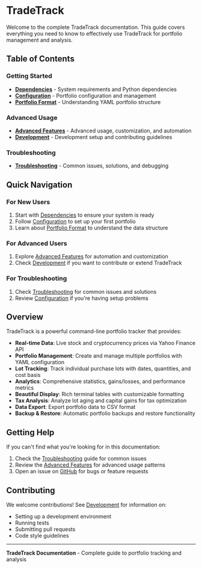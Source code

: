 # TradeTrack

Welcome to the complete TradeTrack documentation. This guide covers everything you need to know to effectively use TradeTrack for portfolio management and analysis.

## Table of Contents

### Getting Started
- **[Dependencies](dependencies.md)** - System requirements and Python dependencies
- **[Configuration](configuration.md)** - Portfolio configuration and management
- **[Portfolio Format](portfolio-format.md)** - Understanding YAML portfolio structure

### Advanced Usage
- **[Advanced Features](advanced-features.md)** - Advanced usage, customization, and automation
- **[Development](development.md)** - Development setup and contributing guidelines

### Troubleshooting
- **[Troubleshooting](troubleshooting.md)** - Common issues, solutions, and debugging

## Quick Navigation

### For New Users
1. Start with [Dependencies](dependencies.md) to ensure your system is ready
2. Follow [Configuration](configuration.md) to set up your first portfolio
3. Learn about [Portfolio Format](portfolio-format.md) to understand the data structure

### For Advanced Users
1. Explore [Advanced Features](advanced-features.md) for automation and customization
2. Check [Development](development.md) if you want to contribute or extend TradeTrack

### For Troubleshooting
1. Check [Troubleshooting](troubleshooting.md) for common issues and solutions
2. Review [Configuration](configuration.md) if you're having setup problems

## Overview

TradeTrack is a powerful command-line portfolio tracker that provides:

- **Real-time Data**: Live stock and cryptocurrency prices via Yahoo Finance API
- **Portfolio Management**: Create and manage multiple portfolios with YAML configuration
- **Lot Tracking**: Track individual purchase lots with dates, quantities, and cost basis
- **Analytics**: Comprehensive statistics, gains/losses, and performance metrics
- **Beautiful Display**: Rich terminal tables with customizable formatting
- **Tax Analysis**: Analyze lot aging and capital gains for tax optimization
- **Data Export**: Export portfolio data to CSV format
- **Backup & Restore**: Automatic portfolio backups and restore functionality

## Getting Help

If you can't find what you're looking for in this documentation:

1. Check the [Troubleshooting](troubleshooting.md) guide for common issues
2. Review the [Advanced Features](advanced-features.md) for advanced usage patterns
3. Open an issue on [GitHub](https://github.com/randyoyarzabal/tradetrack) for bugs or feature requests

## Contributing

We welcome contributions! See [Development](development.md) for information on:

- Setting up a development environment
- Running tests
- Submitting pull requests
- Code style guidelines

---

**TradeTrack Documentation** - Complete guide to portfolio tracking and analysis
